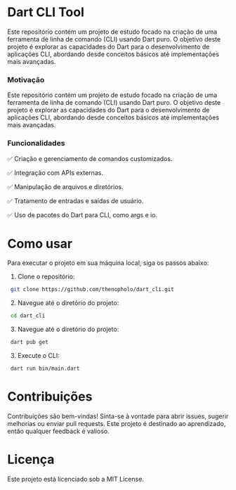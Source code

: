# Dart CLI Tool

Este repositório contém um projeto de estudo focado na criação de uma ferramenta de linha de comando (CLI) usando Dart puro. O objetivo deste projeto é explorar as capacidades do Dart para o desenvolvimento de aplicações CLI, abordando desde conceitos básicos até implementações mais avançadas.

### Motivação

Este repositório contém um projeto de estudo focado na criação de uma ferramenta de linha de comando (CLI) usando Dart puro. O objetivo deste projeto é explorar as capacidades do Dart para o desenvolvimento de aplicações CLI, abordando desde conceitos básicos até implementações mais avançadas.

### Funcionalidades
  ✅ Criação e gerenciamento de comandos customizados.
  
  ✅ Integração com APIs externas.
  
  ✅ Manipulação de arquivos e diretórios.
  
  ✅ Tratamento de entradas e saídas de usuário.
  
  ✅ Uso de pacotes do Dart para CLI, como args e io.

# Como usar

Para executar o projeto em sua máquina local, siga os passos abaixo:

 1. Clone o repositório:
 ```bash
  git clone https://github.com/thenopholo/dart_cli.git
 ```

  2. Navegue até o diretório do projeto:
 ```bash
  cd dart_cli
 ```

  3. Navegue até o diretório do projeto:
 ```bash
  dart pub get
 ```

  3. Execute o CLI:
 ```bash
  dart run bin/main.dart
 ```


# Contribuições

Contribuições são bem-vindas! Sinta-se à vontade para abrir issues, sugerir melhorias ou enviar pull requests. Este projeto é destinado ao aprendizado, então qualquer feedback é valioso.

# Licença

Este projeto está licenciado sob a MIT License.